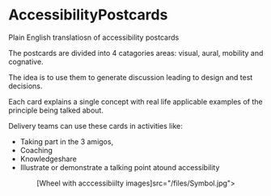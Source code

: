 # AccessibilityPostcards
Plain English translatiosn of accessibility postcards

The postcards are divided into 4 catagories areas: visual, aural, mobility and cognative.

The idea is to use them to generate discussion leading to design and test decisions.

Each card explains a single concept with real life applicable examples of the principle being talked about.

Delivery teams can use these cards in activities like:
  * Taking part in the 3 amigos, 
  * Coaching
  * Knowledgeshare 
  * Illustrate or demonstrate a talking point atound accessibility
  
  <p align="center">[Wheel with acccessibiilty images]src="/files/Symbol.jpg"></p>
  
